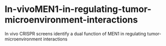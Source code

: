 # In-vivoMEN1-in-regulating-tumor-microenvironment-interactions
In vivo CRISPR screens identify a dual function of MEN1 in regulating tumor-microenvironment interactions 
